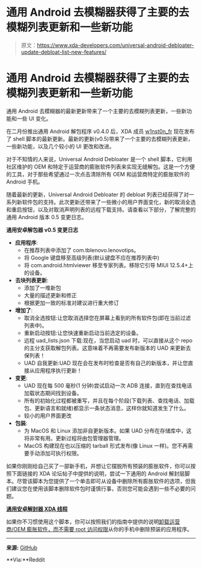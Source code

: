 # 通用 Android 去模糊器获得了主要的去模糊列表更新和一些新功能

> 原文：<https://www.xda-developers.com/universal-android-debloater-update-debloat-list-new-features/>

# 通用 Android 去模糊器获得了主要的去模糊列表更新和一些新功能

通用 Android 去模糊器的最新更新带来了一个主要的去模糊列表更新，一些新功能和一些 UI 变化。

在二月份推出通用 Android 解包程序 v0.4.0 后，XDA 成员 [w1nst0n_fr](https://forum.xda-developers.com/m/w1nst0n_fr.10413801/) 现在发布了 shell 脚本的最新更新。最新的更新(v0.5)带来了一个主要的去模糊列表更新，一些新功能，以及几个较小的 UI 更改和改进。

对于不知情的人来说，Universal Android Debloater 是一个 shell 脚本，它利用社区维护的 OEM 和特定于运营商的膨胀软件列表来实现无缝解包。这是一个方便的工具，对于那些希望通过一次点击清除所有 OEM 和运营商特定的膨胀软件的 Android 手机。

随着最新的更新，Universal Android Debloater 的 debloat 列表已经获得了对一系列新软件包的支持。此次更新还带来了一些微小的用户界面变化，新的取消全选和重启按钮，以及对取消声明列表的远程下载支持。请查看以下部分，了解完整的通用 Android 版本 0.5 变更日志。

**通用安卓解包器 v0.5 变更日志**

*   **应用程序**:
    *   在推荐列表中添加了 com.tblenovo.lenovotips。
    *   将 Google 键盘移至高级列表(默认键盘不应在推荐列表中)
    *   将 com.android.htmlviewer 移至专家列表。移除它引导 MIUI 12.5.4+上的设备。
*   **去块列表更新**:
    *   添加了一堆新包
    *   大量的描述更新和修正
    *   根据更加一致的标准对建议进行重大修订
*   **增加了**:
    *   取消全选按钮:让您取消选择您在屏幕上看到的所有软件包(即在当前过滤列表中)。
    *   重新启动按钮:让您快速重新启动当前选定的设备。
    *   远程 uad_lists.json 下载:现在，当您启动 uad 时，可以直接从这个 repo 的主分支获取解包列表。这意味着不再需要发布新版本的 UAD 来更新去保列表！
    *   UAD 自我更新:UAD 现在会在发布时检查是否有自己的新版本，并让您直接从应用程序执行更新！
*   **变更**:
    *   UAD 现在每 500 毫秒(1 分钟)尝试启动一次 ADB 连接，直到在查找电话加载状态期间找到设备。
    *   所有的初始化过程都被重写，并且在每个阶段(下载列表、查找电话、加载包、更新语言和就绪)都显示一条状态消息，这样你就知道发生了什么。
    *   较小的用户界面更改
*   **包装**:
    *   为 MacOS 和 Linux 添加非自更新版本。如果 UAD 分布在存储库中，这将非常有用。更新过程将由包管理器管理。
    *   MacOS 构建现在也以压缩的 tarball 形式发布(像 Linux 一样)。您不再需要手动添加可执行权限。

如果你刚刚给自己买了一部新手机，并想让它摆脱所有预装的膨胀软件，你可以按照下面链接的 XDA 论坛帖子中提供的说明，尝试一下通用的 Android 解封层脚本。尽管该脚本为您提供了一个单击即可从设备中删除所有膨胀软件的选项，但我们建议您在使用该脚本删除软件包时谨慎行事，否则您可能会遇到一些不必要的问题。

**[通用安卓解封器 XDA 线程](https://forum.xda-developers.com/t/script-2021-01-30-v2-9-universal-android-debloater.4069209/)**

如果你不习惯使用这个脚本，你可以按照我们的指南中提供的说明[卸载运营商/OEM 膨胀软件，而不需要 root 访问权限](https://www.xda-developers.com/uninstall-carrier-oem-bloatware-without-root-access/)从你的手机中删除预装的应用程序。

* * *

**来源:** [GitHub](https://github.com/0x192/universal-android-debloater/releases/tag/0.5)

**Via:**Reddit